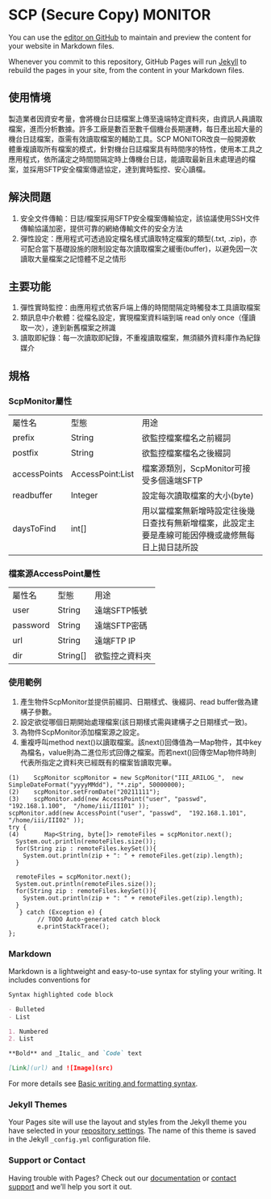 # SCP (Secure Copy) MONITOR

You can use the [editor on GitHub](https://github.com/iii-org/scp-monitor/edit/gh-pages/index.md) to maintain and preview the content for your website in Markdown files.

Whenever you commit to this repository, GitHub Pages will run [Jekyll](https://jekyllrb.com/) to rebuild the pages in your site, from the content in your Markdown files.


## 使用情境
製造業者因資安考量，會將機台日誌檔案上傳至遠端特定資料夾，由資訊人員讀取檔案，進而分析數據。許多工廠是數百至數千個機台長期運轉，每日產出超大量的機台日誌檔案，亟需有效讀取檔案的輔助工具。SCP MONITOR改良一般開源軟體重複讀取所有檔案的模式，針對機台日誌檔案具有時間序的特性，使用本工具之應用程式，依所議定之時間間隔定時上傳機台日誌，能讀取最新且未處理過的檔案，並採用SFTP安全檔案傳遞協定，達到實時監控、安心讀檔。

## 解決問題
 1.	安全文件傳輸：日誌/檔案採用SFTP安全檔案傳輸協定，該協議使用SSH文件傳輸協議加密，提供可靠的網絡傳輸文件的安全方法
 2.	彈性設定：應用程式可透過設定檔名樣式讀取特定檔案的類型(.txt, .zip)，亦可配合當下基礎設施的限制設定每次讀取檔案之緩衝(buffer)，以避免因一次讀取大量檔案之記憶體不足之情形

## 主要功能
 1.	彈性實時監控：由應用程式依客戶端上傳的時間間隔定時觸發本工具讀取檔案
 2.	類訊息中介軟體：從檔名設定，實現檔案資料端到端 read only once（僅讀取一次），達到新舊檔案之辨識
 3.	讀取即紀錄：每一次讀取即紀錄，不重複讀取檔案，無須額外資料庫作為紀錄媒介

## 規格
### ScpMonitor屬性

<table>
    <tr>
        <td>屬性名</td>
        <td>型態</td>
        <td>用途</td>
    </tr>
    <tr>
        <td>prefix</td>
        <td>String</td>
        <td>欲監控檔案檔名之前綴詞</td>
    </tr>
    <tr>
        <td>postfix</td>
        <td>String</td>
        <td>欲監控檔案檔名之後綴詞</td>
    </tr>
    <tr>
        <td>accessPoints</td>
        <td>AccessPoint:List</td>
        <td>檔案源類別，ScpMonitor可接受多個遠端SFTP</td>
    </tr>
    <tr>
        <td>readbuffer</td>
        <td>Integer</td>
        <td>設定每次讀取檔案的大小(byte)</td>
    </tr>
    <tr>
        <td>daysToFind</td>
        <td>int[]</td>
        <td>用以當檔案無新增時設定往後幾日查找有無新增檔案，此設定主要是產線可能因停機或歲修無每日上拋日誌所設</td>
    </tr>
</table>

### 檔案源AccessPoint屬性

<table>
    <tr>
        <td>屬性名</td>
        <td>型態</td>
        <td>用途</td>
    </tr>
    <tr>
        <td>user</td>
        <td>String</td>
        <td>遠端SFTP帳號</td>
    </tr>
    <tr>
        <td>password</td>
        <td>String</td>
        <td>遠端SFTP密碼</td>
    </tr>
    <tr>
        <td>url</td>
        <td>String</td>
        <td>遠端FTP IP</td>
    </tr>
    <tr>
        <td>dir</td>
        <td>String[]</td>
        <td>欲監控之資料夾</td>
    </tr>
</table>

### 使用範例

  1. 產生物件ScpMonitor並提供前綴詞、日期樣式、後綴詞、read buffer做為建構子參數。
  2. 設定欲從哪個日期開始處理檔案(該日期樣式需與建構子之日期樣式一致)。
  3. 為物件ScpMonitor添加檔案源之設定。
  4. 重複呼叫method next()以讀取檔案。該next()回傳值為一Map物件，其中key為檔名，value則為二進位形式回傳之檔案。而若next()回傳空Map物件時則代表所指定之資料夾已經既有的檔案皆讀取完畢。

    
    (1)    ScpMonitor scpMonitor = new ScpMonitor("III_ARILOG_",  new SimpleDateFormat("yyyyMMdd"), "*.zip", 50000000);    
    (2)    scpMonitor.setFromDate("20211111");    
    (3)    scpMonitor.add(new AccessPoint("user", "passwd",  "192.168.1.100",  "/home/iii/III01" ));    
    scpMonitor.add(new AccessPoint("user", "passwd",  "192.168.1.101",  "/home/iii/III02" ));    
    try {    
    (4) 	  Map<String, byte[]> remoteFiles = scpMonitor.next();    
      System.out.println(remoteFiles.size());    
      for(String zip : remoteFiles.keySet()){    
      	System.out.println(zip + ": " + remoteFiles.get(zip).length);    
      }    
      
      remoteFiles = scpMonitor.next();    
      System.out.println(remoteFiles.size());    
      for(String zip : remoteFiles.keySet()){    
      	System.out.println(zip + ": " + remoteFiles.get(zip).length);    
      }    
	   } catch (Exception e) {    
		    // TODO Auto-generated catch block    
		    e.printStackTrace();    
    };    
    

### Markdown

Markdown is a lightweight and easy-to-use syntax for styling your writing. It includes conventions for

```markdown
Syntax highlighted code block

- Bulleted
- List

1. Numbered
2. List

**Bold** and _Italic_ and `Code` text

[Link](url) and ![Image](src)
```

For more details see [Basic writing and formatting syntax](https://docs.github.com/en/github/writing-on-github/getting-started-with-writing-and-formatting-on-github/basic-writing-and-formatting-syntax).

### Jekyll Themes

Your Pages site will use the layout and styles from the Jekyll theme you have selected in your [repository settings](https://github.com/iii-org/scp-monitor/settings/pages). The name of this theme is saved in the Jekyll `_config.yml` configuration file.

### Support or Contact

Having trouble with Pages? Check out our [documentation](https://docs.github.com/categories/github-pages-basics/) or [contact support](https://support.github.com/contact) and we’ll help you sort it out.
